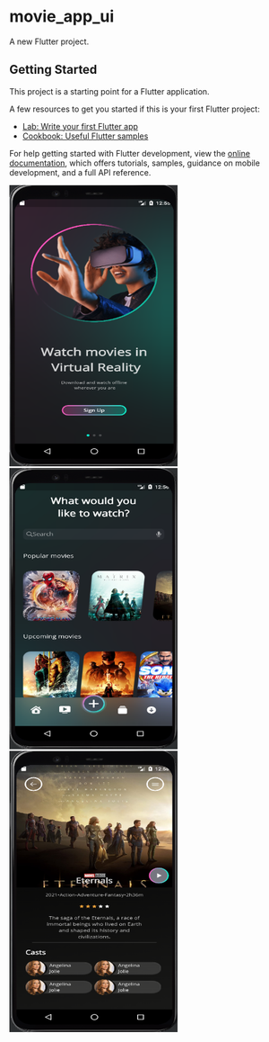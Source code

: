 # movie_app_ui

A new Flutter project.

## Getting Started

This project is a starting point for a Flutter application.

A few resources to get you started if this is your first Flutter project:

- [Lab: Write your first Flutter app](https://docs.flutter.dev/get-started/codelab)
- [Cookbook: Useful Flutter samples](https://docs.flutter.dev/cookbook)

For help getting started with Flutter development, view the
[online documentation](https://docs.flutter.dev/), which offers tutorials,
samples, guidance on mobile development, and a full API reference.
<div>
  <img src="assets/screenshot1.PNG" width="300" height="500" alt="Screenshot 1">
  <img src="assets/screenshot2.PNG" width="300" height="500" alt="Screenshot 2">
  <img src="assets/screenshot3.PNG" width="300" height="500" alt="Screenshot 3">
</div>
